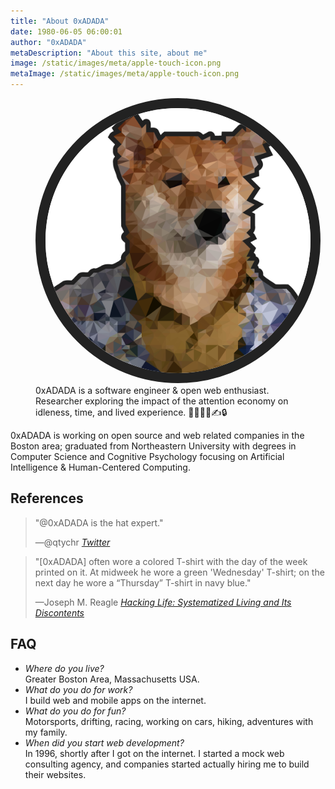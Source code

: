 ```yaml
---
title: "About 0xADADA"
date: 1980-06-05 06:00:01
author: "0xADADA"
metaDescription: "About this site, about me"
image: /static/images/meta/apple-touch-icon.png
metaImage: /static/images/meta/apple-touch-icon.png
---
```


<figure>
  <img src="/static/images/meta/avatar.svg" alt="0xADADA" style="border-radius: 50%; border: 1rem solid #222;">
  <figcaption>0xADADA is a software engineer & open web enthusiast. Researcher exploring the impact of the attention economy on idleness, time, and lived experience. 🧑‍💻🔧🚗✍️🔒</figcaption>
</figure>

0xADADA is working on open source and web related companies in the Boston
area; graduated from Northeastern University
with degrees in Computer Science and Cognitive Psychology focusing on Artificial Intelligence & Human-Centered Computing.


## References

> "@0xADADA is the hat expert."
>
> —@qtychr
> <cite>[Twitter](https://twitter.com/qtychr/status/756121223302635520)</cite>

> "[0xADADA] often wore a colored T-shirt with the day of the week printed on
> it. At midweek he wore a green 'Wednesday' T-shirt; on the next day he wore a
> “Thursday” T-shirt in navy blue."
>
> —Joseph M. Reagle
> <cite>[Hacking Life: Systematized Living and Its Discontents](https://mitpress.mit.edu/books/hacking-life)</cite>

## FAQ

- _Where do you live?_<br> Greater Boston Area, Massachusetts USA.
- _What do you do for work?_<br> I build web and mobile apps on the internet.
- _What do you do for fun?_<br> Motorsports, drifting, racing, working on cars, hiking, adventures with my family.
- _When did you start web development?_<br> In 1996, shortly after I got on the
  internet. I started a mock web consulting agency, and companies started
  actually hiring me to build their websites.
